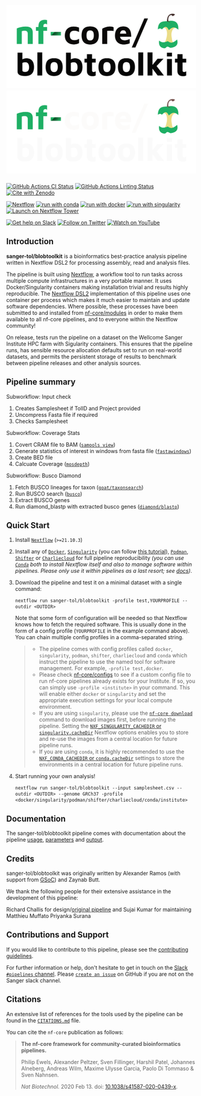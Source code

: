 # ![sanger-tol/blobtoolkit](docs/images/nf-core-blobtoolkit_logo_light.png#gh-light-mode-only) ![sanger-tol/blobtoolkit](docs/images/nf-core-blobtoolkit_logo_dark.png#gh-dark-mode-only)

[![GitHub Actions CI Status](https://github.com/sanger-tol/blobtoolkit/workflows/nf-core%20CI/badge.svg)](https://github.com/sanger-tol/blobtoolkit/actions?query=workflow%3A%22nf-core+CI%22)
[![GitHub Actions Linting Status](https://github.com/sanger-tol/blobtoolkit/workflows/nf-core%20linting/badge.svg)](https://github.com/sanger-tol/blobtoolkit/actions?query=workflow%3A%22nf-core+linting%22)
[![Cite with Zenodo](http://img.shields.io/badge/DOI-10.5281/zenodo.XXXXXXX-1073c8)](https://doi.org/10.5281/zenodo.XXXXXXX)

[![Nextflow](https://img.shields.io/badge/nextflow%20DSL2-%E2%89%A521.10.3-23aa62.svg)](https://www.nextflow.io/)
[![run with conda](http://img.shields.io/badge/run%20with-conda-3EB049?logo=anaconda)](https://docs.conda.io/en/latest/)
[![run with docker](https://img.shields.io/badge/run%20with-docker-0db7ed?logo=docker)](https://www.docker.com/)
[![run with singularity](https://img.shields.io/badge/run%20with-singularity-1d355c.svg)](https://sylabs.io/docs/)
[![Launch on Nextflow Tower](https://img.shields.io/badge/Launch%20%F0%9F%9A%80-Nextflow%20Tower-%234256e7)](https://tower.nf/launch?pipeline=https://github.com/sanger-tol/blobtoolkit)

[![Get help on Slack](http://img.shields.io/badge/slack-nf--core%20%23blobtoolkit-4A154B?logo=slack)](https://sangertreeoflife.slack.com/archives/pipelines)
[![Follow on Twitter](http://img.shields.io/badge/twitter-%40nf__core-1DA1F2?logo=twitter)](https://twitter.com/sangertol)
[![Watch on YouTube](http://img.shields.io/badge/youtube-nf--core-FF0000?logo=youtube)](https://www.youtube.com/channel/UCFeDpvjU58SA9V0ycRXejhA)

## Introduction

**sanger-tol/blobtoolkit** is a bioinformatics best-practice analysis pipeline written in Nextflow DSL2 for processing assembly, read and analysis files.

The pipeline is built using [Nextflow](https://www.nextflow.io), a workflow tool to run tasks across multiple compute infrastructures in a very portable manner. It uses Docker/Singularity containers making installation trivial and results highly reproducible. The [Nextflow DSL2](https://www.nextflow.io/docs/latest/dsl2.html) implementation of this pipeline uses one container per process which makes it much easier to maintain and update software dependencies. Where possible, these processes have been submitted to and installed from [nf-core/modules](https://github.com/nf-core/modules) in order to make them available to all nf-core pipelines, and to everyone within the Nextflow community!

<!-- TODO nf-core: Add full-sized test dataset and amend the paragraph below if applicable -->

On release, tests run the pipeline on a dataset on the Wellcome Sanger Institute HPC farm with Sigularity containers. This ensures that the pipeline runs, has sensible resource allocation defaults set to run on real-world datasets, and permits the persistent storage of results to benchmark between pipeline releases and other analysis sources.

## Pipeline summary

Subworkflow: Input check

1.  Creates Samplesheet if TolID and Project provided
2.  Uncompress Fasta file if required
3.  Checks Samplesheet

Subworkflow: Coverage Stats

1.  Covert CRAM file to BAM ([`samools view`](https://www.htslib.org/doc/samtools-view.html))
2.  Generate statistics of interest in windows from fasta file ([`fastawindows`](https://github.com/tolkit/fasta_windows))
3.  Create BED file
4.  Calcuate Coverage ([`mosdepth`](https://github.com/brentp/mosdepth))

Subworkflow: Busco Diamond

1. Fetch BUSCO lineages for taxon ([`goat/taxonsearch`](https://github.com/genomehubs/goat-cli))
2. Run BUSCO search ([`busco`](https://busco.ezlab.org/))
3. Extract BUSCO genes
4. Run diamond_blastp with extracted busco genes ([`diamond/blastp`](https://github.com/bbuchfink/diamond))

## Quick Start

1. Install [`Nextflow`](https://www.nextflow.io/docs/latest/getstarted.html#installation) (`>=21.10.3`)

2. Install any of [`Docker`](https://docs.docker.com/engine/installation/), [`Singularity`](https://www.sylabs.io/guides/3.0/user-guide/) (you can follow [this tutorial](https://singularity-tutorial.github.io/01-installation/)), [`Podman`](https://podman.io/), [`Shifter`](https://nersc.gitlab.io/development/shifter/how-to-use/) or [`Charliecloud`](https://hpc.github.io/charliecloud/) for full pipeline reproducibility _(you can use [`Conda`](https://conda.io/miniconda.html) both to install Nextflow itself and also to manage software within pipelines. Please only use it within pipelines as a last resort; see [docs](https://nf-co.re/usage/configuration#basic-configuration-profiles))_.

3. Download the pipeline and test it on a minimal dataset with a single command:

   ```console
   nextflow run sanger-tol/blobtoolkit -profile test,YOURPROFILE --outdir <OUTDIR>
   ```

   Note that some form of configuration will be needed so that Nextflow knows how to fetch the required software. This is usually done in the form of a config profile (`YOURPROFILE` in the example command above). You can chain multiple config profiles in a comma-separated string.

   > - The pipeline comes with config profiles called `docker`, `singularity`, `podman`, `shifter`, `charliecloud` and `conda` which instruct the pipeline to use the named tool for software management. For example, `-profile test,docker`.
   > - Please check [nf-core/configs](https://github.com/nf-core/configs#documentation) to see if a custom config file to run nf-core pipelines already exists for your Institute. If so, you can simply use `-profile <institute>` in your command. This will enable either `docker` or `singularity` and set the appropriate execution settings for your local compute environment.
   > - If you are using `singularity`, please use the [`nf-core download`](https://nf-co.re/tools/#downloading-pipelines-for-offline-use) command to download images first, before running the pipeline. Setting the [`NXF_SINGULARITY_CACHEDIR` or `singularity.cacheDir`](https://www.nextflow.io/docs/latest/singularity.html?#singularity-docker-hub) Nextflow options enables you to store and re-use the images from a central location for future pipeline runs.
   > - If you are using `conda`, it is highly recommended to use the [`NXF_CONDA_CACHEDIR` or `conda.cacheDir`](https://www.nextflow.io/docs/latest/conda.html) settings to store the environments in a central location for future pipeline runs.

4. Start running your own analysis!

   ```console
   nextflow run sanger-tol/blobtoolkit --input samplesheet.csv --outdir <OUTDIR> --genome GRCh37 -profile <docker/singularity/podman/shifter/charliecloud/conda/institute>
   ```

## Documentation

The sanger-tol/blobtoolkit pipeline comes with documentation about the pipeline [usage](https://github.com/sanger-tol/blobtoolkit/blob/main/docs/usage.md), [parameters](https://github.com/sanger-tol/blobtoolkit/blob/main/docs/parameters.md) and [output](https://github.com/sanger-tol/blobtoolkit/blob/main/docs/output.md).

## Credits

sanger-tol/blobtoolkit was originally written by Alexander Ramos (with support from [GSoC](https://summerofcode.withgoogle.com)) and Zaynab Butt.

We thank the following people for their extensive assistance in the development of this pipeline:

   Richard Challis for design/[original pipeline](https://github.com/blobtoolkit/pipeline) and Sujai Kumar for maintaining
   Matthieu Muffato
   Priyanka Surana

## Contributions and Support

If you would like to contribute to this pipeline, please see the [contributing guidelines](.github/CONTRIBUTING.md).

For further information or help, don't hesitate to get in touch on the [Slack `#pipelines` channel](https://sangertreeoflife.slack.com/archives/pipelines). Please [`create an issue`](https://github.com/sanger-tol/blobtoolkit/issues) on GitHub if you are not on the Sanger slack channel.

## Citations

<!-- TODO nf-core: Add citation for pipeline after first release. Uncomment lines below and update Zenodo doi and badge at the top of this file. -->
<!-- If you use  sanger-tol/blobtoolkit for your analysis, please cite it using the following doi: [10.5281/zenodo.XXXXXX](https://doi.org/10.5281/zenodo.XXXXXX) -->

<!-- TODO nf-core: Add bibliography of tools and data used in your pipeline -->

An extensive list of references for the tools used by the pipeline can be found in the [`CITATIONS.md`](CITATIONS.md) file.

You can cite the `nf-core` publication as follows:

> **The nf-core framework for community-curated bioinformatics pipelines.**
>
> Philip Ewels, Alexander Peltzer, Sven Fillinger, Harshil Patel, Johannes Alneberg, Andreas Wilm, Maxime Ulysse Garcia, Paolo Di Tommaso & Sven Nahnsen.
>
> _Nat Biotechnol._ 2020 Feb 13. doi: [10.1038/s41587-020-0439-x](https://dx.doi.org/10.1038/s41587-020-0439-x).
